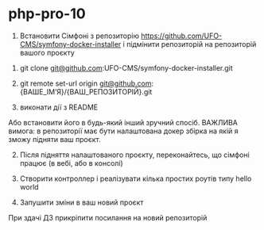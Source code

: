 # php-pro-10

1) Встановити Сімфоні з репозиторію https://github.com/UFO-CMS/symfony-docker-installer і підмінити репозиторій на репозиторій вашого проєкту

1. git clone git@github.com:UFO-CMS/symfony-docker-installer.git

2. git remote set-url origin git@github.com:{ВАШЕ_ІМʼЯ}/{ВАШ_РЕПОЗИТОРІЙ}.git

3. виконати дії з README

Або встановити його в будь-який інший зручний спосіб. ВАЖЛИВА вимога: в репозиторії має бути налаштована докер збірка на якій я зможу підняти ваш проєкт.

2) Після підняття налаштованого проєкту, переконайтесь, що сімфоні працює (в вебі, або в консолі)

3) Створити контроллер і реалізувати кілька простих роутів типу hello world

4) Запушити зміни в ваш новий проєкт

При здачі ДЗ прикріпити посилання на новий репозиторій
